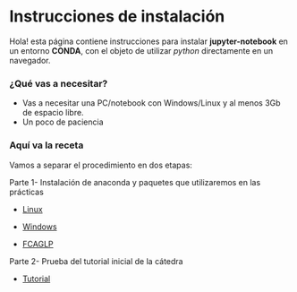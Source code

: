 # Instrucciones de instalación

Hola! 
esta página contiene instrucciones para instalar **jupyter-notebook** en un entorno **CONDA**, con el objeto de utilizar *python* directamente en un navegador. 

### ¿Qué vas a necesitar?

- Vas a necesitar una PC/notebook con Windows/Linux y al menos 3Gb de espacio libre.
- Un poco de paciencia

### Aquí va la receta

Vamos a separar el procedimiento en dos etapas:

  Parte 1- Instalación de anaconda y paquetes que utilizaremos en las prácticas
  
   * [Linux](instalacion-linux.md)
   * [Windows](instalacion-windows.md)

   * [FCAGLP](instalacion-fcaglp.md)

  Parte 2- Prueba del tutorial inicial de la cátedra
  
   * [Tutorial](instalacion-tutorial.md)
